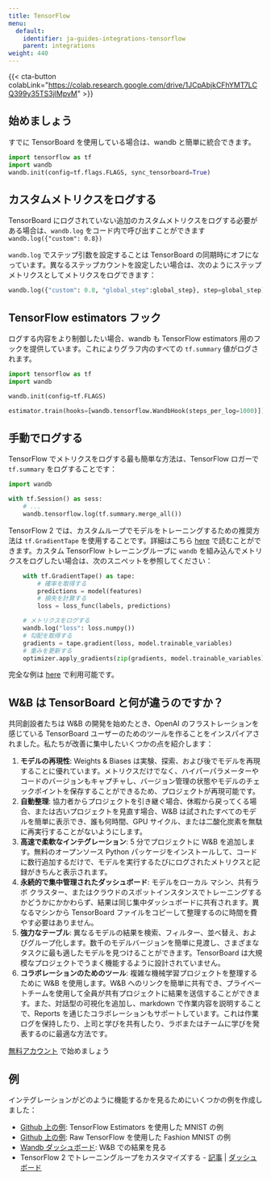 ```yaml
---
title: TensorFlow
menu:
  default:
    identifier: ja-guides-integrations-tensorflow
    parent: integrations
weight: 440
---
```


{{< cta-button colabLink="https://colab.research.google.com/drive/1JCpAbjkCFhYMT7LCQ399y35TS3jlMpvM" >}}

## 始めましょう

すでに TensorBoard を使用している場合は、wandb と簡単に統合できます。

```python
import tensorflow as tf
import wandb
wandb.init(config=tf.flags.FLAGS, sync_tensorboard=True)
```

## カスタムメトリクスをログする

TensorBoard にログされていない追加のカスタムメトリクスをログする必要がある場合は、`wandb.log` をコード内で呼び出すことができます `wandb.log({"custom": 0.8})`

`wandb.log` でステップ引数を設定することは TensorBoard の同期時にオフになっています。異なるステップカウントを設定したい場合は、次のようにステップメトリクスとしてメトリクスをログできます：

``` python
wandb.log({"custom": 0.8, "global_step":global_step}, step=global_step)
```

## TensorFlow estimators フック

ログする内容をより制御したい場合、wandb も TensorFlow estimators 用のフックを提供しています。これによりグラフ内のすべての `tf.summary` 値がログされます。

```python
import tensorflow as tf
import wandb

wandb.init(config=tf.FLAGS)

estimator.train(hooks=[wandb.tensorflow.WandbHook(steps_per_log=1000)])
```

## 手動でログする

TensorFlow でメトリクスをログする最も簡単な方法は、TensorFlow ロガーで `tf.summary` をログすることです：

```python
import wandb

with tf.Session() as sess:
    # ...
    wandb.tensorflow.log(tf.summary.merge_all())
```

TensorFlow 2 では、カスタムループでモデルをトレーニングするための推奨方法は `tf.GradientTape` を使用することです。詳細はこちら [here](https://www.tensorflow.org/tutorials/customization/custom_training_walkthrough) で読むことができます。カスタム TensorFlow トレーニングループに `wandb` を組み込んでメトリクスをログしたい場合は、次のスニペットを参照してください：

```python
    with tf.GradientTape() as tape:
        # 確率を取得する
        predictions = model(features)
        # 損失を計算する
        loss = loss_func(labels, predictions)

    # メトリクスをログする
    wandb.log("loss": loss.numpy())
    # 勾配を取得する
    gradients = tape.gradient(loss, model.trainable_variables)
    # 重みを更新する
    optimizer.apply_gradients(zip(gradients, model.trainable_variables))
```

完全な例は [here](https://www.wandb.com/articles/wandb-customizing-training-loops-in-tensorflow-2) で利用可能です。

## W&B は TensorBoard と何が違うのですか？

共同創設者たちは W&B の開発を始めたとき、OpenAI のフラストレーションを感じている TensorBoard ユーザーのためのツールを作ることをインスパイアされました。私たちが改善に集中したいくつかの点を紹介します：

1. **モデルの再現性**: Weights & Biases は実験、探索、および後でモデルを再現することに優れています。メトリクスだけでなく、ハイパーパラメーターやコードのバージョンもキャプチャし、バージョン管理の状態やモデルのチェックポイントを保存することができるため、プロジェクトが再現可能です。
2. **自動整理**: 協力者からプロジェクトを引き継ぐ場合、休暇から戻ってくる場合、または古いプロジェクトを見直す場合、W&B は試されたすべてのモデルを簡単に表示でき、誰も何時間、GPU サイクル、または二酸化炭素を無駄に再実行することがないようにします。
3. **高速で柔軟なインテグレーション**: 5 分でプロジェクトに W&B を追加します。無料のオープンソース Python パッケージをインストールして、コードに数行追加するだけで、モデルを実行するたびにログされたメトリクスと記録がきちんと表示されます。
4. **永続的で集中管理されたダッシュボード**: モデルをローカル マシン、共有ラボ クラスター、またはクラウドのスポットインスタンスでトレーニングするかどうかにかかわらず、結果は同じ集中ダッシュボードに共有されます。異なるマシンから TensorBoard ファイルをコピーして整理するのに時間を費やす必要はありません。
5. **強力なテーブル**: 異なるモデルの結果を検索、フィルター、並べ替え、およびグループ化します。数千のモデルバージョンを簡単に見渡し、さまざまなタスクに最も適したモデルを見つけることができます。TensorBoard は大規模なプロジェクトでうまく機能するように設計されていません。
6. **コラボレーションのためのツール**: 複雑な機械学習プロジェクトを整理するために W&B を使用します。W&B へのリンクを簡単に共有でき、プライベートチームを使用して全員が共有プロジェクトに結果を送信することができます。また、対話型の可視化を追加し、markdown で作業内容を説明することで、Reports を通じたコラボレーションもサポートしています。これは作業ログを保持したり、上司と学びを共有したり、ラボまたはチームに学びを発表するのに最適な方法です。

[無料アカウント](https://wandb.ai) で始めましょう

## 例

インテグレーションがどのように機能するかを見るためにいくつかの例を作成しました：

* [Github 上の例](https://github.com/wandb/examples/blob/master/examples/tensorflow/tf-estimator-mnist/mnist.py): TensorFlow Estimators を使用した MNIST の例
* [Github 上の例](https://github.com/wandb/examples/blob/master/examples/tensorflow/tf-cnn-fashion/train.py): Raw TensorFlow を使用した Fashion MNIST の例
* [Wandb ダッシュボード](https://app.wandb.ai/l2k2/examples-tf-estimator-mnist/runs/p0ifowcb): W&B での結果を見る
* TensorFlow 2 でトレーニングループをカスタマイズする - [記事](https://www.wandb.com/articles/wandb-customizing-training-loops-in-tensorflow-2) | [ダッシュボード](https://app.wandb.ai/sayakpaul/custom_training_loops_tf)